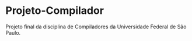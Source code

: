 # Projeto-Compilador
Projeto final da disciplina de Compiladores da Universidade Federal de São Paulo.
